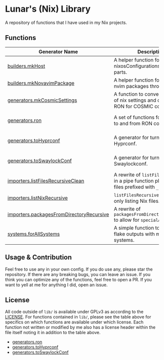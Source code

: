 # Lunar's (Nix) Library

[builders.mkHost]: lib/builders/mkHost.nix
[builders.mkNovavimPackage]: lib/builders/mkNovavimPackage.nix
[generators.mkCosmicSettings]: lib/generators/mkCosmicSettings.nix
[generators.ron]: lib/generators/ron.nix
[generators.toHyprconf]: lib/generators/toHyprconf.nix
[generators.toSwaylockConf]: lib/generators/toSwaylockConf.nix
[importers.listFilesRecursiveClean]: lib/importers/listFilesRecursiveClean.nix
[importers.listNixRecursive]: lib/importers/listNixRecursive.nix
[importers.packagesFromDirectoryRecursive]: lib/importers/packageFromDirectoryRecursive.nix
[systems.forAllSystems]: lib/systems/forAllSystems.nix

A repository of functions that I have used in my Nix projects.

## Functions

| Generator Name                             | Description                                                                                     | License                |
| ------------------------------------------ | ----------------------------------------------------------------------------------------------- | ---------------------- |
| [builders.mkHost]                          | A helper function for building nixosConfigurations with flake-parts.                            | [GPLv3]                |
| [builders.mkNovavimPackage]                | A helper function for building nvim packages through [nvf].                                     | [GPLv3]                |
| [generators.mkCosmicSettings]              | A function to convert an attrset of nix settings and convert into RON for COSMIC configuration. | [GPLv3]                |
| [generators.ron]                           | A set of functions for converting to and from RON code.                                         | [MIT (Cosmic Manager)] |
| [generators.toHyprconf]                    | A generator for turning Nix into Hyprconf.                                                      | [MIT (Home Manager)]   |
| [generators.toSwaylockConf]                | A generator for turning Nix into Swaylockconf.                                                  | [MIT (Home Manager)]   |
| [importers.listFilesRecursiveClean]        | A rewrite of `listFilesRecursive` in a pipe function plus filtering files prefixed with `_`.    | [GPLv3]                |
| [importers.listNixRecursive]               | `listFilesRecursiveClean` but only listing Nix files.                                           | [GPLv3]                |
| [importers.packagesFromDirectoryRecursive] | A rewrite of `packagesFromDirectoryRecursive` to allow for `specialArgs`.                       | [GPLv3]                |
| [systems.forAllSystems]                    | A simple function to manage flake outputs with multiple systems.                                | [GPLv3]                |

[GPLv3]: ./LICENSE
[nvf]: https://github.com/notashelf/nvf
[MIT (Cosmic Manager)]: https://github.com/HeitorAugustoLN/cosmic-manager/blob/main/LICENSE-MIT
[MIT (Home Manager)]: https://github.com/nix-community/home-manager/blob/master/LICENSE

## Usage & Contribution

Feel free to use any in your own config. If you do use any, please star the
repository. If there are any breaking bugs, you can leave an issue. If you think
you can optimize any of the functions, feel free to open a PR. If you want to
yell at me for anything I did, open an issue.

## License

All code outside of `lib/` is available under GPLv3 as according to the
[LICENSE]. For functions contained in `lib/`, please see the table above for
specifics on which functions are available under which license. Each function
not written or modified by me also has a license header within the file itself
noting it in addition to the table above.

- [generators.ron]
- [generators.toHyprconf]
- [generators.toSwaylockConf]

[LICENSE]: ./LICENSE
